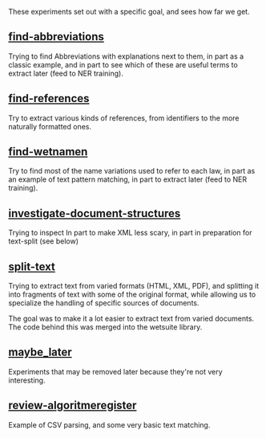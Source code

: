 These experiments set out with a specific goal, and sees how far we get.

## [find-abbreviations](find-abbreviations)
Trying to find Abbreviations with explanations next to them,
in part as a classic example,
and in part to see which of these are useful terms to extract later (feed to NER training).

## [find-references](find-references)
Try to extract various kinds of references, from identifiers to the more naturally formatted ones.

## [find-wetnamen](find-wetnamen)
Try to find most of the name variations used to refer to each law,
in part as an example of text pattern matching, in part to extract later (feed to NER training).

## [investigate-document-structures](investigate-document-structures)
Trying to inspect
In part to make XML less scary, in part in preparation for text-split (see below)

## [split-text](split-text)
Trying to extract text from varied formats (HTML, XML, PDF), 
and splitting it into fragments of text with some of the original format,
while allowing us to specialize the handling of specific sources of documents.

The goal was to make it a lot easier to extract text from varied documents.
The code behind this was merged into the wetsuite library.

## [maybe_later](maybe_later)
Experiments that may be removed later because they're not very interesting.

## [review-algoritmeregister](review-algoritmeregister)
Example of CSV parsing, and some very basic text matching.

